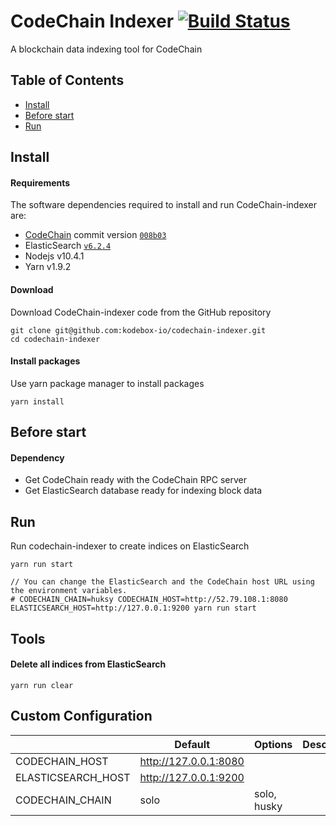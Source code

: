# CodeChain Indexer [![Build Status](https://travis-ci.org/CodeChain-io/codechain-indexer.svg?branch=master)](https://travis-ci.org/CodeChain-io/codechain-indexer)

A blockchain data indexing tool for CodeChain

## Table of Contents

- [Install](https://github.com/CodeChain-io/codechain-indexer#install)
- [Before start](https://github.com/CodeChain-io/codechain-indexer#before-start)
- [Run](https://github.com/CodeChain-io/codechain-indexer#run)

## Install

#### Requirements

The software dependencies required to install and run CodeChain-indexer are:

- [CodeChain](https://github.com/CodeChain-io/codechain) commit version [`008b03`](https://github.com/CodeChain-io/codechain/commit/008b036289c3c2f5981fa5bd7e0887453edba9bd)
- ElasticSearch [`v6.2.4`](https://www.elastic.co/guide/en/beats/libbeat/6.2/elasticsearch-installation.html)
- Nodejs v10.4.1
- Yarn v1.9.2

#### Download

Download CodeChain-indexer code from the GitHub repository

```
git clone git@github.com:kodebox-io/codechain-indexer.git
cd codechain-indexer
```

#### Install packages

Use yarn package manager to install packages

```
yarn install
```

## Before start

#### Dependency

- Get CodeChain ready with the CodeChain RPC server
- Get ElasticSearch database ready for indexing block data

## Run

Run codechain-indexer to create indices on ElasticSearch

```
yarn run start

// You can change the ElasticSearch and the CodeChain host URL using the environment variables.
# CODECHAIN_CHAIN=huksy CODECHAIN_HOST=http://52.79.108.1:8080 ELASTICSEARCH_HOST=http://127.0.0.1:9200 yarn run start
```

## Tools

#### Delete all indices from ElasticSearch

```
yarn run clear
```

## Custom Configuration

|                    | Default               | Options     | Description |
| ------------------ | --------------------- | ----------- | ----------- |
| CODECHAIN_HOST     | http://127.0.0.1:8080 |             |             |
| ELASTICSEARCH_HOST | http://127.0.0.1:9200 |             |             |
| CODECHAIN_CHAIN    | solo                  | solo, husky |             |
